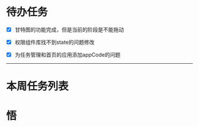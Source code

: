 # 待办任务
- [x] 甘特图的功能完成，但是当前的阶段是不能拖动
- [x] 权限组件库找不到state的问题修改
- [x] 为任务管理和首页的应用添加appCode的问题




------
# 本周任务列表



# 悟